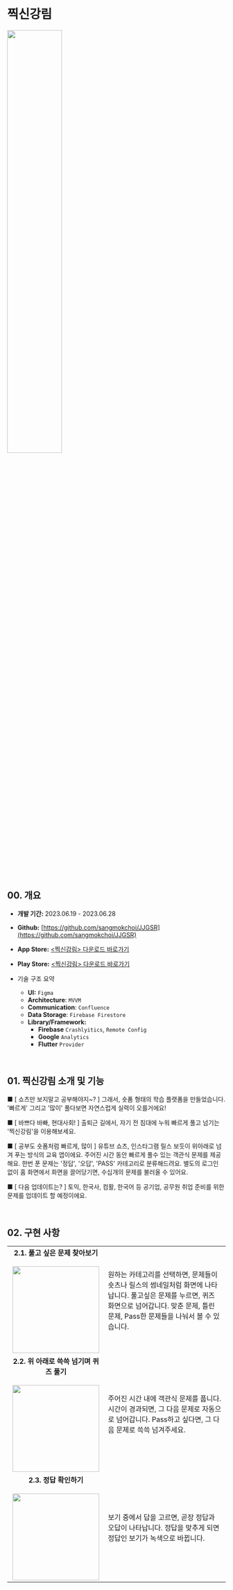 # 찍신강림
<img
  src="https://github.com/user-attachments/assets/ed77fb9f-f917-4947-a9ad-5738fc586f79"
  width="50%"
/>
</br>


## 00. 개요

- **개발 기간:** 2023.06.19 - 2023.06.28

- **Github:** [https://github.com/sangmokchoi/JJGSR](https://github.com/sangmokchoi/JJGSR)

- **App Store:** [<찍신강림> 다운로드 바로가기](https://apps.apple.com/app/%EC%B0%8D%EC%8B%A0%EA%B0%95%EB%A6%BC/id6504901441)
- **Play Store:** [<찍신강림> 다운로드 바로가기](https://play.google.com/store/apps/details?id=com.app.JJGSR)

- 기술 구조 요약
  - **UI:** `Figma`
  - **Architecture**: `MVVM`
  - **Communication**: `Confluence`
  - **Data Storage**: `Firebase Firestore`
  - **Library/Framework:**
      - **Firebase**
      `Crashlyitics`, `Remote Config`
      - **Google**
      `Analytics`
      - **Flutter**
      `Provider`

</br>

## 01. 찍신강림 소개 및 기능

<aside>

■ [ 쇼츠만 보지말고 공부해야지~? ]
그래서, 숏폼 형태의 학습 플랫폼을 만들었습니다.
'빠르게' 그리고 '많이' 풀다보면 자연스럽게 실력이 오를거에요!

■ [ 바쁘다 바빠, 현대사회! ]
출퇴근 길에서, 자기 전 침대에 누워
빠르게 풀고 넘기는 '찍신강림'을 이용해보세요.

■ [ 공부도 숏폼처럼 빠르게, 많이 ]
유튜브 쇼츠, 인스타그램 릴스 보듯이 위아래로 넘겨 푸는 방식의 교육 앱이에요.
주어진 시간 동안 빠르게 풀수 있는 객관식 문제를 제공해요.
한번 푼 문제는 '정답', '오답', 'PASS' 카테고리로 분류해드려요.
별도의 로그인 없이 홈 화면에서 화면을 끌어당기면, 수십개의 문제를 불러올 수 있어요.

■ [ 다음 업데이트는? ]
토익, 한국사, 컴활, 한국어 등 공기업, 공무원 취업 준비를 위한 문제를 업데이트 할 예정이에요.

</aside>

</br>


## 02. 구현 사항

<table>
  <tr>
    <td align="center"><b>2.1. 풀고 싶은 문제 찾아보기</b><br /><br /><img src="https://github.com/user-attachments/assets/29e09372-5ea1-4ac5-9fc1-092a65017709" width="200"/></td>
    <td>
      <p>
        원하는 카테고리를 선택하면, 문제들이 숏츠나 릴스의 썸네일처럼 화면에 나타납니다. 풀고싶은 문제를 누르면, 퀴즈 화면으로 넘어갑니다.
        맞춘 문제, 틀린 문제, Pass한 문제들을 나눠서 볼 수 있습니다.
      </p>
    </td>
  </tr>
  <tr>
    <td align="center"><b>2.2. 위 아래로 쓱쓱 넘기며 퀴즈 풀기</b><br /><br /><img src="https://github.com/user-attachments/assets/74803f05-f06e-4deb-a7fc-e25950f4ed57" width="200"/></td>
    <td>
    <p>
        주어진 시간 내에 객관식 문제를 풉니다. 시간이 경과되면, 그 다음 문제로 자동으로 넘어갑니다.
      Pass하고 싶다면, 그 다음 문제로 쓱쓱 넘겨주세요.
      </p>
    </td>

  </tr>
  <tr>
    <td align="center"><b>2.3. 정답 확인하기</b><br /><br /><img src="https://github.com/user-attachments/assets/8f5789ae-f40a-491a-9a17-71fe2635c507" width="200"/></td>
    <td>
<p>
        보기 중에서 답을 고르면, 곧장 정답과 오답이 나타납니다. 정답을 맞추게 되면 정답인 보기가 녹색으로 바뀝니다.
      </p>
</td>
</table>



</br>



</br>
